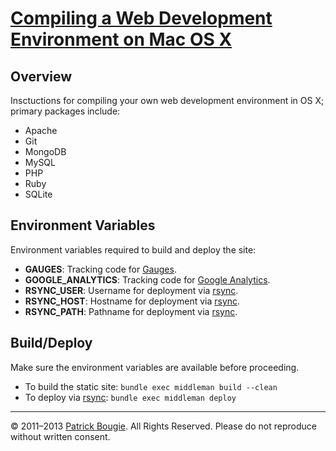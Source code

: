 # [Compiling a Web Development Environment on Mac OS X](http://mac-dev-env.patrickbougie.com/)

## Overview

Insctuctions for compiling your own web development environment in OS X; primary packages include:

- Apache
- Git
- MongoDB
- MySQL
- PHP
- Ruby
- SQLite


## Environment Variables

Environment variables required to build and deploy the site:

- **GAUGES**: Tracking code for [Gauges](http://get.gaug.es/).
- **GOOGLE_ANALYTICS**: Tracking code for [Google Analytics](http://www.google.com/analytics/).
- **RSYNC_USER**: Username for deployment via [rsync](http://rsync.samba.org/).
- **RSYNC_HOST**: Hostname for deployment via [rsync](http://rsync.samba.org/).
- **RSYNC_PATH**: Pathname for deployment via [rsync](http://rsync.samba.org/).


## Build/Deploy

Make sure the environment variables are available before proceeding.

- To build the static site: `bundle exec middleman build --clean`
- To deploy via [rsync](http://rsync.samba.org/): `bundle exec middleman deploy`


---
© 2011–2013 [Patrick Bougie](http://patrickbougie.com/). All Rights Reserved.
Please do not reproduce without written consent.